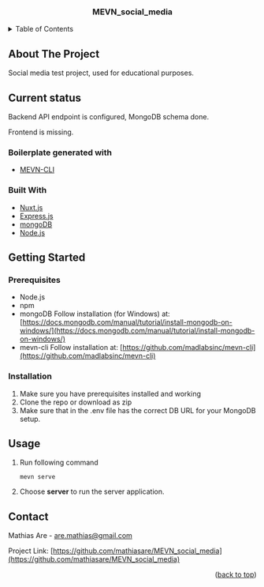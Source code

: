  <div id="top"></div>


<h3 align="center">MEVN_social_media</h3>



<!-- TABLE OF CONTENTS -->
<details>
  <summary>Table of Contents</summary>
  <ol>
    <li>
      <a href="#getting-started">Getting Started</a>
      <ul>
        <li><a href="#prerequisites">Prerequisites</a></li>
        <li><a href="#installation">Installation</a></li>
      </ul>
    </li>
    <li><a href="#usage">Usage</a></li>
    <li><a href="#contact">Contact</a></li>
  </ol>
</details>



<!-- ABOUT THE PROJECT -->
## About The Project

Social media test project, used for educational purposes.

## Current status

Backend API endpoint is configured, MongoDB schema done.

Frontend is missing.

### Boilerplate generated with

* [MEVN-CLI](https://github.com/madlabsinc/mevn-cli)

### Built With

* [Nuxt.js](https://nuxtjs.org/)
* [Express.js](https://expressjs.com/)
* [mongoDB](https://www.mongodb.com/)
* [Node.js](https://nodejs.org/en/)


<!-- GETTING STARTED -->
## Getting Started

### Prerequisites

* Node.js
* npm
* mongoDB Follow installation (for Windows) at: [https://docs.mongodb.com/manual/tutorial/install-mongodb-on-windows/](https://docs.mongodb.com/manual/tutorial/install-mongodb-on-windows/) 
* mevn-cli  Follow installation at: [https://github.com/madlabsinc/mevn-cli](https://github.com/madlabsinc/mevn-cli)
 

### Installation

1. Make sure you have prerequisites installed and working
2. Clone the repo or download as zip
3. Make sure that in the .env file has the correct DB URL for your MongoDB setup.

<!-- USAGE EXAMPLES -->
## Usage

1. Run following command <br>
   ```
   mevn serve
   ```
2. Choose **server** to run the server application.

<!-- CONTACT -->
## Contact

Mathias Are - are.mathias@gmail.com

Project Link: [https://github.com/mathiasare/MEVN_social_media](https://github.com/mathiasare/MEVN_social_media)

<p align="right">(<a href="#top">back to top</a>)</p>

